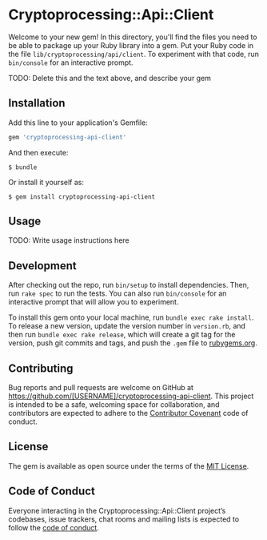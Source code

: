 # Cryptoprocessing::Api::Client

Welcome to your new gem! In this directory, you'll find the files you need to be able to package up your Ruby library into a gem. Put your Ruby code in the file `lib/cryptoprocessing/api/client`. To experiment with that code, run `bin/console` for an interactive prompt.

TODO: Delete this and the text above, and describe your gem

## Installation

Add this line to your application's Gemfile:

```ruby
gem 'cryptoprocessing-api-client'
```

And then execute:

    $ bundle

Or install it yourself as:

    $ gem install cryptoprocessing-api-client

## Usage

TODO: Write usage instructions here

## Development

After checking out the repo, run `bin/setup` to install dependencies. Then, run `rake spec` to run the tests. You can also run `bin/console` for an interactive prompt that will allow you to experiment.

To install this gem onto your local machine, run `bundle exec rake install`. To release a new version, update the version number in `version.rb`, and then run `bundle exec rake release`, which will create a git tag for the version, push git commits and tags, and push the `.gem` file to [rubygems.org](https://rubygems.org).

## Contributing

Bug reports and pull requests are welcome on GitHub at https://github.com/[USERNAME]/cryptoprocessing-api-client. This project is intended to be a safe, welcoming space for collaboration, and contributors are expected to adhere to the [Contributor Covenant](http://contributor-covenant.org) code of conduct.

## License

The gem is available as open source under the terms of the [MIT License](https://opensource.org/licenses/MIT).

## Code of Conduct

Everyone interacting in the Cryptoprocessing::Api::Client project’s codebases, issue trackers, chat rooms and mailing lists is expected to follow the [code of conduct](https://github.com/[USERNAME]/cryptoprocessing-api-client/blob/master/CODE_OF_CONDUCT.md).
